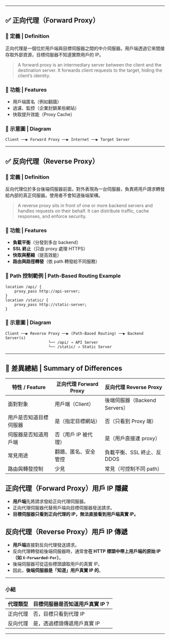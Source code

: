 
---

## ✅ 正向代理（Forward Proxy）

### 🔹 定義 | Definition

正向代理是一個位於用戶端與目標伺服器之間的中介伺服器。用戶端透過它來間接存取外部資源，目標伺服器不知道實際用戶的 IP。

> A forward proxy is an intermediary server between the client and the destination server. It forwards client requests to the target, hiding the client’s identity.

### 🔹 功能 | Features

* 用戶端匿名（例如翻牆）
* 過濾、監控（企業封鎖某些網站）
* 快取提升效能（Proxy Cache）

### 🔹 示意圖 | Diagram

```
Client ──▶ Forward Proxy ──▶ Internet ──▶ Target Server
```

---

## ✅ 反向代理（Reverse Proxy）

### 🔹 定義 | Definition

反向代理位於多台後端伺服器前面，對外表現為一台伺服器，負責將用戶請求轉發給內部的真正伺服器。使用者不會知道後端架構。

> A reverse proxy sits in front of one or more backend servers and handles requests on their behalf. It can distribute traffic, cache responses, and enforce security.

### 🔹 功能 | Features

* **負載平衡**（分發到多台 backend）
* **SSL 終止**（只由 proxy 處理 HTTPS）
* **快取與壓縮**（提高效能）
* **路由與路徑轉發**（依 path 轉發給不同服務）

### 🔹 Path 控制範例 | Path-Based Routing Example

```nginx
location /api/ {
    proxy_pass http://api-server;
}
location /static/ {
    proxy_pass http://static-server;
}
```

### 🔹 示意圖 | Diagram

```
Client ──▶ Reverse Proxy ──▶ (Path-Based Routing) ──▶ Backend Server(s)
                   └── /api/ → API Server
                   └── /static/ → Static Server
```

---

## 📌 差異總結 | Summary of Differences

| 特性 / Feature | 正向代理 Forward Proxy | 反向代理 Reverse Proxy     |
| ------------ | ------------------ | ---------------------- |
| 面對對象         | 用戶端（Client）        | 後端伺服器（Backend Servers） |
| 用戶是否知道目標伺服器  | 是（指定目標網站）          | 否（只看到 Proxy 端）         |
| 伺服器是否知道用戶端   | 否（用戶 IP 被代理）       | 是（用戶直接連 proxy）         |
| 常見用途         | 翻牆、匿名、安全管控         | 負載平衡、SSL 終止、反 DDOS     |
| 路由與轉發控制      | 少見                 | 常見（可控制不同 path）         |

## 正向代理（Forward Proxy）用戶 IP 隱藏

* **用戶端**先將請求發給正向代理伺服器。
* 正向代理伺服器代替用戶端向目標伺服器發送請求。
* **目標伺服器只看到正向代理的 IP，無法直接看到用戶端真實 IP。**

## 反向代理（Reverse Proxy）用戶 IP 傳遞

* **用戶端**直接對反向代理發送請求。
* 反向代理轉發給後端伺服器時，通常會**在 HTTP 標頭中帶上用戶端的原始 IP（如 `X-Forwarded-For`）**。
* 後端伺服器可從這些標頭讀取用戶的真實 IP。
* 因此，**後端伺服器是「知道」用戶真實 IP 的**。

---

### 小結

| 代理類型 | 目標伺服器是否知道用戶真實 IP？ |
| ---- | ----------------- |
| 正向代理 | 否，目標只看到代理 IP      |
| 反向代理 | 是，透過標頭傳遞用戶真實 IP   |

---




